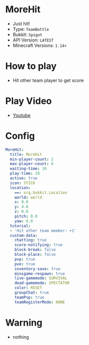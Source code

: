 # MoreHit
- Just hit!
- Type: `TeamBattle`
- Bukkit: `Spigot` <!--  Write bukkit, If event of minigame is only available in specific bukkit-->
- API Version: `LATEST`
- Minecraft Versions: `1.14+`

# How to play
- Hit other team player to get score

# Play Video
- [Youtube](https://www.youtube.com/watch?v=LhD347CTv2o)

# Config
```yaml
MoreHit:
  title: MoreHit
  min-player-count: 2
  max-player-count: 6
  waiting-time: 10
  play-time: 20
  active: true
  icon: STICK
  location:
    ==: org.bukkit.Location
    world: world
    x: 0.0
    y: 4.0
    z: 0.0
    pitch: 0.0
    yaw: 0.0
  tutorial:
  - 'Hit other team member: +1'
  custom-data:
    chatting: true
    score-notifying: true
    block-break: false
    block-place: false
    pvp: true
    pve: true
    inventory-save: true
    minigame-respawn: true
    live-gamemode: SURVIVAL
    dead-gamemode: SPECTATOR
    color: RESET
    groupChat: true
    teamPvp: true
    teamRegisterMode: NONE
```

# Warning
- nothing